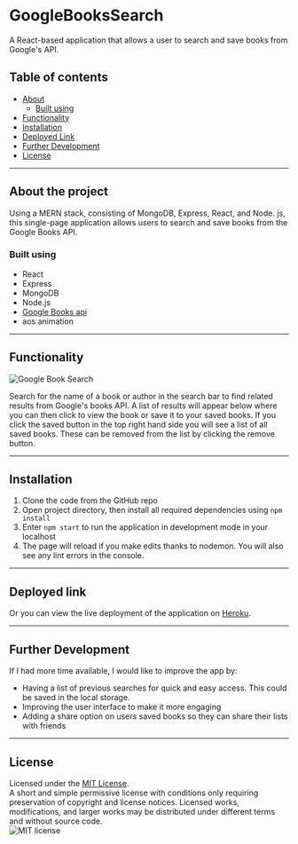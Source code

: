 # GoogleBooksSearch
A React-based application that allows a user to search and save books from Google's API.

## Table of contents
* [About](#about-the-project)
  * [Built using](#built-using)
* [Functionality](#functionality)
* [Installation](#installation)
* [Deployed Link](#deployed-link)
* [Further Development](#further-development)
* [License](#license)

----------

## About the project
Using a MERN stack, consisting of MongoDB, Express, React, and Node. js, this single-page application allows users to search and save books from the Google Books API.

### Built using
* React
* Express
* MongoDB
* Node.js
* [Google Books api](https://developers.google.com/books/)
* aos animation

----------

## Functionality  
![Google Book Search](https://github.com/HannahSones/GoogleBooksSearch/blob/main/client/public/GoogleBooksApp.gif?raw=true)   

Search for the name of a book or author in the search bar to find related results from Google's books API. A list of results will appear below where you can then click to view the book or save it to your saved books. If you click the saved button in the top right hand side you will see a list of all saved books. These can be removed from the list by clicking the remove button.

-------------

## Installation
1. Clone the code from the GitHub repo
2. Open project directory, then install all required dependencies using `npm install`
3. Enter `npm start` to run the application in development mode in your localhost
4. The page will reload if you make edits thanks to nodemon. You will also see any lint errors in the console.

------------------
## Deployed link   
Or you can view the live deployment of the application on [Heroku](https://powerful-castle-62096.herokuapp.com/).

-------------
## Further Development
If I had more time available, I would like to improve the app by:
* Having a list of previous searches for quick and easy access. This could be saved in the local storage.
* Improving the user interface to make it more engaging
* Adding a share option on users saved books so they can share their lists with friends

-------------
## License

Licensed under the [MIT License](https://choosealicense.com/licenses/mit/).   
A short and simple permissive license with conditions only requiring preservation of copyright and license notices. Licensed works, modifications, and larger works may be distributed under different terms and without source code.   
![MIT license](https://img.shields.io/badge/license-MIT-brightgreen)
